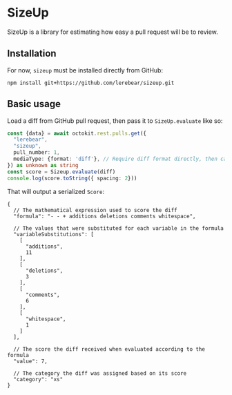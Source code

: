 # SizeUp

SizeUp is a library for estimating how easy a pull request will be to review.

## Installation

For now, `sizeup` must be installed directly from GitHub:

```
npm install git+https://github.com/lerebear/sizeup.git
```

## Basic usage

Load a diff from GitHub pull request, then pass it to `SizeUp.evaluate` like so:

```ts
const {data} = await octokit.rest.pulls.get({
  "lerebear",
  "sizeup",
  pull_number: 1,
  mediaType: {format: 'diff'}, // Require diff format directly, then cast to result to string
}) as unknown as string
const score = Sizeup.evaluate(diff)
console.log(score.toString({ spacing: 2}))
```

That will output a serialized `Score`:

```jsonc
{
  // The mathematical expression used to score the diff
  "formula": "- - + additions deletions comments whitespace",

  // The values that were substituted for each variable in the formula
  "variableSubstitutions": [
    [
      "additions",
      11
    ],
    [
      "deletions",
      3
    ],
    [
      "comments",
      6
    ],
    [
      "whitespace",
      1
    ]
  ],

  // The score the diff received when evaluated according to the formula
  "value": 7,

  // The category the diff was assigned based on its score
  "category": "xs"
}
```
